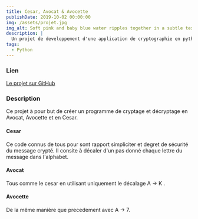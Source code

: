 ```yaml
---
title: Cesar, Avocat & Avocette
publishDate: 2019-10-02 00:00:00
img: /assets/projet.jpg
img_alt: Soft pink and baby blue water ripples together in a subtle texture.
description: |
  Un projet de developpement d'une application de cryptographie en python
tags:
  - Python
---
```



### Lien

[Le projet sur GitHub](https://github.com/Neritha/cesar)

### Description

Ce projet à pour but de créer un programme de cryptage et décryptage en Avocat, Avocette et en Cesar.

#### Cesar

Ce code connus de tous pour sont rapport simpliciter et degret de sécurité du message crypté. Il consite à décaler d'un pas donné chaque lettre du  message dans l'alphabet.

#### Avocat

Tous comme le cesar en utilisant uniquement le décalage A -> K .

#### Avocette

De la même manière que precedement avec A -> 7.
